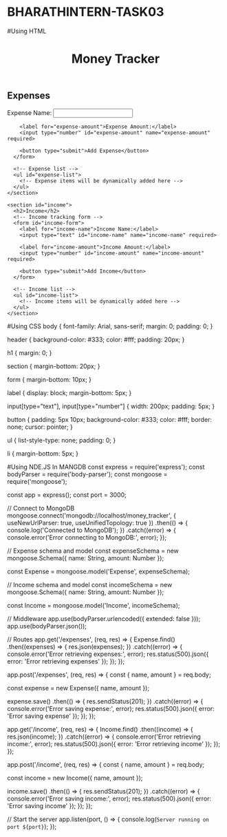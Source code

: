 # BHARATHINTERN-TASK03
#Using HTML
<!DOCTYPE html>
<html>
<head>
  <title>Money Tracker App</title>
  <link rel="stylesheet" type="text/css" href="styles.css">
</head>
<body>
  <header>
    <h1>Money Tracker</h1>
  </header>
  
  <main>
    <section id="expenses">
      <h2>Expenses</h2>
      <!-- Expense tracking form -->
      <form id="expense-form">
        <label for="expense-name">Expense Name:</label>
        <input type="text" id="expense-name" name="expense-name" required>
        
        <label for="expense-amount">Expense Amount:</label>
        <input type="number" id="expense-amount" name="expense-amount" required>
        
        <button type="submit">Add Expense</button>
      </form>
      
      <!-- Expense list -->
      <ul id="expense-list">
        <!-- Expense items will be dynamically added here -->
      </ul>
    </section>
    
    <section id="income">
      <h2>Income</h2>
      <!-- Income tracking form -->
      <form id="income-form">
        <label for="income-name">Income Name:</label>
        <input type="text" id="income-name" name="income-name" required>
        
        <label for="income-amount">Income Amount:</label>
        <input type="number" id="income-amount" name="income-amount" required>
        
        <button type="submit">Add Income</button>
      </form>
      
      <!-- Income list -->
      <ul id="income-list">
        <!-- Income items will be dynamically added here -->
      </ul>
    </section>
  </main>
  
  <script src="app.js"></script>
</body>
</html>

#Using CSS
body {
  font-family: Arial, sans-serif;
  margin: 0;
  padding: 0;
}

header {
  background-color: #333;
  color: #fff;
  padding: 20px;
}

h1 {
  margin: 0;
}

section {
  margin-bottom: 20px;
}

form {
  margin-bottom: 10px;
}

label {
  display: block;
  margin-bottom: 5px;
}

input[type="text"],
input[type="number"] {
  width: 200px;
  padding: 5px;
}

button {
  padding: 5px 10px;
  background-color: #333;
  color: #fff;
  border: none;
  cursor: pointer;
}

ul {
  list-style-type: none;
  padding: 0;
}

li {
  margin-bottom: 5px;
}

#Using NDE.JS In MANGDB
const express = require('express');
const bodyParser = require('body-parser');
const mongoose = require('mongoose');

const app = express();
const port = 3000;

// Connect to MongoDB
mongoose.connect('mongodb://localhost/money_tracker', { useNewUrlParser: true, useUnifiedTopology: true })
  .then(() => {
    console.log('Connected to MongoDB');
  })
  .catch((error) => {
    console.error('Error connecting to MongoDB:', error);
  });

// Expense schema and model
const expenseSchema = new mongoose.Schema({
  name: String,
  amount: Number
});

const Expense = mongoose.model('Expense', expenseSchema);

// Income schema and model
const incomeSchema = new mongoose.Schema({
  name: String,
  amount: Number
});

const Income = mongoose.model('Income', incomeSchema);

// Middleware
app.use(bodyParser.urlencoded({ extended: false }));
app.use(bodyParser.json());

// Routes
app.get('/expenses', (req, res) => {
  Expense.find()
    .then((expenses) => {
      res.json(expenses);
    })
    .catch((error) => {
      console.error('Error retrieving expenses:', error);
      res.status(500).json({ error: 'Error retrieving expenses' });
    });
});

app.post('/expenses', (req, res) => {
  const { name, amount } = req.body;

  const expense = new Expense({
    name,
    amount
  });

  expense.save()
    .then(() => {
      res.sendStatus(201);
    })
    .catch((error) => {
      console.error('Error saving expense:', error);
      res.status(500).json({ error: 'Error saving expense' });
    });
});

app.get('/income', (req, res) => {
  Income.find()
    .then((income) => {
      res.json(income);
    })
    .catch((error) => {
      console.error('Error retrieving income:', error);
      res.status(500).json({ error: 'Error retrieving income' });
    });
});

app.post('/income', (req, res) => {
  const { name, amount } = req.body;

  const income = new Income({
    name,
    amount
  });

  income.save()
    .then(() => {
      res.sendStatus(201);
    })
    .catch((error) => {
      console.error('Error saving income:', error);
      res.status(500).json({ error: 'Error saving income' });
    });
});

// Start the server
app.listen(port, () => {
  console.log(`Server running on port ${port}`);
});
